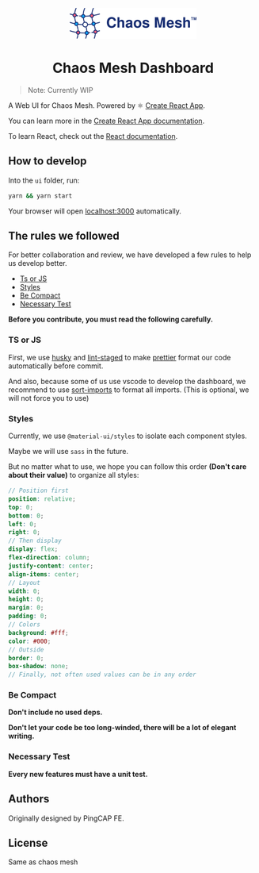 <p align="center">
  <img src="public/logo.svg" width="256" alt="Chaos Mesh Logo" />
</p>
<h1 align="center">Chaos Mesh Dashboard</h1>

> Note: Currently WIP

A Web UI for Chaos Mesh. Powered by ⚛️ [Create React App](https://github.com/facebook/create-react-app).

You can learn more in the [Create React App documentation](https://facebook.github.io/create-react-app/docs/getting-started).

To learn React, check out the [React documentation](https://reactjs.org/).

## How to develop

Into the `ui` folder, run:

```sh
yarn && yarn start
```

Your browser will open <localhost:3000> automatically.

## The rules we followed

For better collaboration and review, we have developed a few rules to help us develop better.

- [Ts or JS](#ts-or-js)
- [Styles](#styles)
- [Be Compact](#be-compact)
- [Necessary Test](#necessary-test)

**Before you contribute, you must read the following carefully.**

### TS or JS

First, we use [husky](https://github.com/typicode/husky) and [lint-staged](https://github.com/okonet/lint-staged) to make [prettier](https://prettier.io/) format our code automatically before commit.

And also, because some of us use vscode to develop the dashboard, we recommend to use [sort-imports](https://marketplace.visualstudio.com/items?itemName=amatiasq.sort-imports) to format all imports. (This is optional, we will not force you to use)

### Styles

Currently, we use `@material-ui/styles` to isolate each component styles.

Maybe we will use `sass` in the future.

But no matter what to use, we hope you can follow this order **(Don't care about their value)** to organize all styles:

```scss
// Position first
position: relative;
top: 0;
bottom: 0;
left: 0;
right: 0;
// Then display
display: flex;
flex-direction: column;
justify-content: center;
align-items: center;
// Layout
width: 0;
height: 0;
margin: 0;
padding: 0;
// Colors
background: #fff;
color: #000;
// Outside
border: 0;
box-shadow: none;
// Finally, not often used values can be in any order
```

### Be Compact

**Don't include no used deps.**

**Don't let your code be too long-winded, there will be a lot of elegant writing.**

### Necessary Test

**Every new features must have a unit test.**

## Authors

Originally designed by PingCAP FE.

## License

Same as chaos mesh
